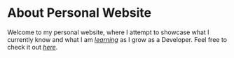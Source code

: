 # About Personal Website 
Welcome to my personal website, where I attempt to showcase what I currently know and what I am [*learning*](https://github.com/tonydc1997) as I grow as a Developer. Feel free to check it out [*here*](https://tonydc1997.github.io/Personal-Website/).